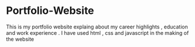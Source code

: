 # Portfolio-Website
This is my portfolio website explaing about my career highlights , education and work experience .
I have used html , css and javascript in the making of the website 
